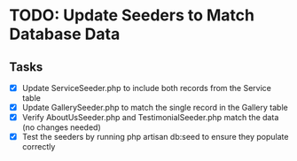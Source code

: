 # TODO: Update Seeders to Match Database Data

## Tasks
- [x] Update ServiceSeeder.php to include both records from the Service table
- [x] Update GallerySeeder.php to match the single record in the Gallery table
- [x] Verify AboutUsSeeder.php and TestimonialSeeder.php match the data (no changes needed)
- [x] Test the seeders by running php artisan db:seed to ensure they populate correctly
